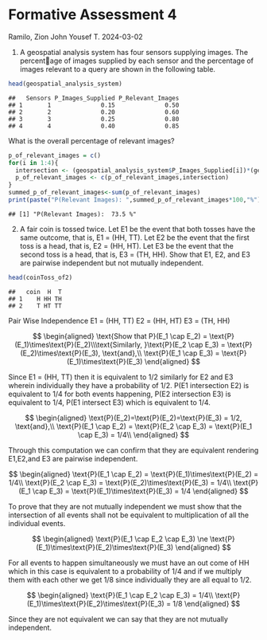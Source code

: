 Formative Assessment 4
================
Ramilo, Zion John Yousef T.
2024-03-02

1.  A geospatial analysis system has four sensors supplying images. The
    percentage of images supplied by each sensor and the percentage of
    images relevant to a query are shown in the following table.

``` r
head(geospatial_analysis_system)
```

    ##   Sensors P_Images_Supplied P_Relevant_Images
    ## 1       1              0.15              0.50
    ## 2       2              0.20              0.60
    ## 3       3              0.25              0.80
    ## 4       4              0.40              0.85

What is the overall percentage of relevant images?

``` r
p_of_relevant_images = c()
for(i in 1:4){
  intersection <- (geospatial_analysis_system$P_Images_Supplied[i])*(geospatial_analysis_system$P_Relevant_Images[i])
  p_of_relevant_images <- c(p_of_relevant_images,intersection)
}
summed_p_of_relevant_images<-sum(p_of_relevant_images)
print(paste("P(Relevant Images): ",summed_p_of_relevant_images*100,"%"))
```

    ## [1] "P(Relevant Images):  73.5 %"

2.  A fair coin is tossed twice. Let E1 be the event that both tosses
    have the same outcome, that is, E1 = (HH, TT). Let E2 be the event
    that the first toss is a head, that is, E2 = (HH, HT). Let E3 be the
    event that the second toss is a head, that is, E3 = (TH, HH). Show
    that E1, E2, and E3 are pairwise independent but not mutually
    independent.

``` r
head(coinToss_of2)
```

    ##   coin  H  T
    ## 1    H HH TH
    ## 2    T HT TT

Pair Wise Independence E1 = (HH, TT) E2 = (HH, HT) E3 = (TH, HH)

$$
\begin{aligned}
\text{Show that P}(E_1 \cap E_2) = \text{P}(E_1)\times\text{P}(E_2)\\\text{Similarly, }\text{P}(E_2 \cap E_3) = \text{P}(E_2)\times\text{P}(E_3), \text{and},\\
\text{P}(E_1 \cap E_3) = \text{P}(E_1)\times\text{P}(E_3)
\end{aligned}
$$ 

Since E1 = (HH, TT) then it is equivalent to 1/2 similarly for E2 and
E3 wherein individually they have a probability of 1/2. P(E1
intersection E2) is equivalent to 1/4 for both events happening, P(E2
intersection E3) is equivalent to 1/4, P(E1 intersect E3) which is
equivalent to 1/4. 

$$
\begin{aligned}
\text{P}(E_2)=\text{P}(E_2)=\text{P}(E_3) = 1/2, \text{and},\\
\text{P}(E_1 \cap E_2) = \text{P}(E_2 \cap E_3) = \text{P}(E_1 \cap E_3) = 1/4\\
\end{aligned}
$$

Through this computation we can confirm that they are equivalent
rendering E1,E2,and E3 are pairwise independent.

$$
\begin{aligned}
\text{P}(E_1 \cap E_2) = \text{P}(E_1)\times\text{P}(E_2) = 1/4\\
\text{P}(E_2 \cap E_3) = \text{P}(E_2)\times\text{P}(E_3) = 1/4\\
\text{P}(E_1 \cap E_3) = \text{P}(E_1)\times\text{P}(E_3) = 1/4
\end{aligned}
$$

To prove that they are not mutually independent we must show that the
intersection of all events shall not be equivalent to multiplication of
all the individual events. 

$$
\begin{aligned}
\text{P}(E_1 \cap E_2 \cap E_3) \ne \text{P}(E_1)\times\text{P}(E_2)\times\text{P}(E_3)
\end{aligned}
$$

For all events to happen simultaneously we must have an out come of
HH which in this case is equivalent to a probability of 1/4 and if we
multiply them with each other we get 1/8 since individually they are all
equal to 1/2.

$$
\begin{aligned}
\text{P}(E_1 \cap E_2 \cap E_3) = 1/4\\ \text{P}(E_1)\times\text{P}(E_2)\times\text{P}(E_3) = 1/8
\end{aligned}
$$

Since they are not equivalent we can say that they are not mutually
independent.
